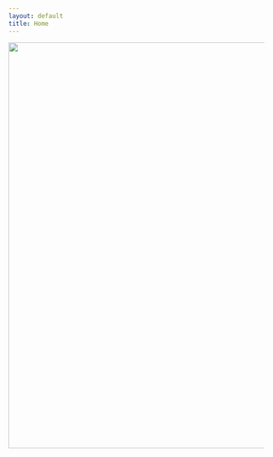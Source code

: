 ```yaml
---
layout: default
title: Home
---
```

<img src="{{site.url}}/assets/images/eulermap-1-small.png" style="width:800px;height:800px;margin-left=5%;">  <!-- align="left" -->
